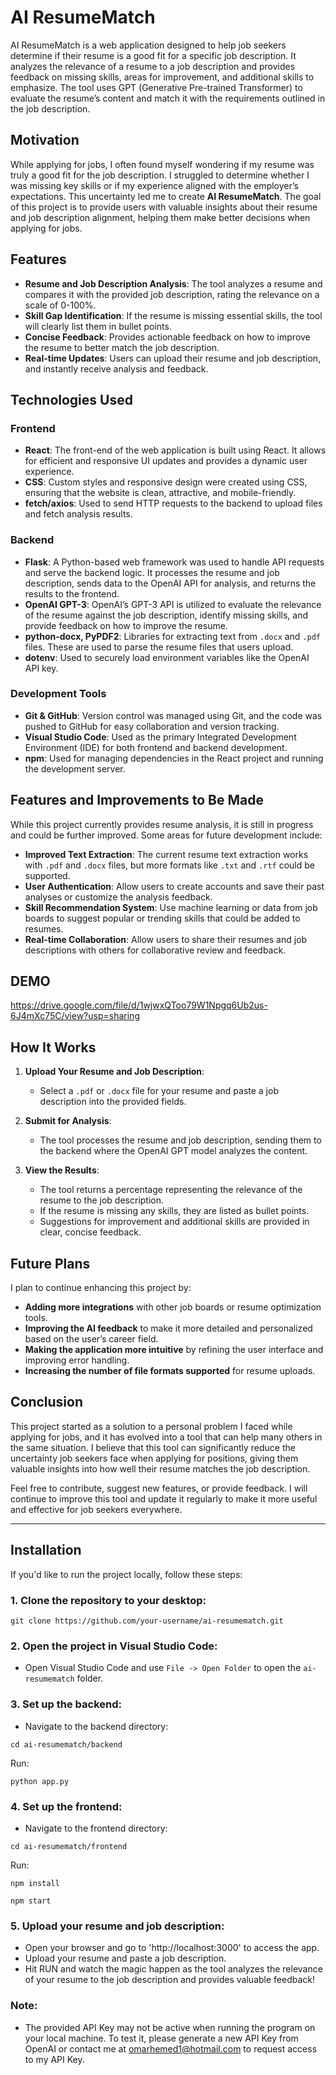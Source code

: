 # AI ResumeMatch

AI ResumeMatch is a web application designed to help job seekers determine if their resume is a good fit for a specific job description. It analyzes the relevance of a resume to a job description and provides feedback on missing skills, areas for improvement, and additional skills to emphasize. The tool uses GPT (Generative Pre-trained Transformer) to evaluate the resume’s content and match it with the requirements outlined in the job description.

## Motivation

While applying for jobs, I often found myself wondering if my resume was truly a good fit for the job description. I struggled to determine whether I was missing key skills or if my experience aligned with the employer’s expectations. This uncertainty led me to create **AI ResumeMatch**. The goal of this project is to provide users with valuable insights about their resume and job description alignment, helping them make better decisions when applying for jobs.

## Features

- **Resume and Job Description Analysis**: The tool analyzes a resume and compares it with the provided job description, rating the relevance on a scale of 0-100%.
- **Skill Gap Identification**: If the resume is missing essential skills, the tool will clearly list them in bullet points.
- **Concise Feedback**: Provides actionable feedback on how to improve the resume to better match the job description.
- **Real-time Updates**: Users can upload their resume and job description, and instantly receive analysis and feedback.

## Technologies Used

### **Frontend**

- **React**: The front-end of the web application is built using React. It allows for efficient and responsive UI updates and provides a dynamic user experience.
- **CSS**: Custom styles and responsive design were created using CSS, ensuring that the website is clean, attractive, and mobile-friendly.
- **fetch/axios**: Used to send HTTP requests to the backend to upload files and fetch analysis results.

### **Backend**

- **Flask**: A Python-based web framework was used to handle API requests and serve the backend logic. It processes the resume and job description, sends data to the OpenAI API for analysis, and returns the results to the frontend.
- **OpenAI GPT-3**: OpenAI’s GPT-3 API is utilized to evaluate the relevance of the resume against the job description, identify missing skills, and provide feedback on how to improve the resume.
- **python-docx, PyPDF2**: Libraries for extracting text from `.docx` and `.pdf` files. These are used to parse the resume files that users upload.
- **dotenv**: Used to securely load environment variables like the OpenAI API key.

### **Development Tools**

- **Git & GitHub**: Version control was managed using Git, and the code was pushed to GitHub for easy collaboration and version tracking.
- **Visual Studio Code**: Used as the primary Integrated Development Environment (IDE) for both frontend and backend development.
- **npm**: Used for managing dependencies in the React project and running the development server.

## Features and Improvements to Be Made

While this project currently provides resume analysis, it is still in progress and could be further improved. Some areas for future development include:

- **Improved Text Extraction**: The current resume text extraction works with `.pdf` and `.docx` files, but more formats like `.txt` and `.rtf` could be supported.
- **User Authentication**: Allow users to create accounts and save their past analyses or customize the analysis feedback.
- **Skill Recommendation System**: Use machine learning or data from job boards to suggest popular or trending skills that could be added to resumes.
- **Real-time Collaboration**: Allow users to share their resumes and job descriptions with others for collaborative review and feedback.
## DEMO
https://drive.google.com/file/d/1wjwxQToo79W1Npgq6Ub2us-6J4mXc75C/view?usp=sharing

## How It Works

1. **Upload Your Resume and Job Description**:
   - Select a `.pdf` or `.docx` file for your resume and paste a job description into the provided fields.
   
2. **Submit for Analysis**:
   - The tool processes the resume and job description, sending them to the backend where the OpenAI GPT model analyzes the content.

3. **View the Results**:
   - The tool returns a percentage representing the relevance of the resume to the job description.
   - If the resume is missing any skills, they are listed as bullet points.
   - Suggestions for improvement and additional skills are provided in clear, concise feedback.

## Future Plans

I plan to continue enhancing this project by:

- **Adding more integrations** with other job boards or resume optimization tools.
- **Improving the AI feedback** to make it more detailed and personalized based on the user’s career field.
- **Making the application more intuitive** by refining the user interface and improving error handling.
- **Increasing the number of file formats supported** for resume uploads.

## Conclusion

This project started as a solution to a personal problem I faced while applying for jobs, and it has evolved into a tool that can help many others in the same situation. I believe that this tool can significantly reduce the uncertainty job seekers face when applying for positions, giving them valuable insights into how well their resume matches the job description.

Feel free to contribute, suggest new features, or provide feedback. I will continue to improve this tool and update it regularly to make it more useful and effective for job seekers everywhere.

---

## Installation

If you'd like to run the project locally, follow these steps:

### 1. Clone the repository to your desktop:

```
git clone https://github.com/your-username/ai-resumematch.git

```

### 2. Open the project in Visual Studio Code:
- Open Visual Studio Code and use `File -> Open Folder` to open the `ai-resumematch` folder.

### 3. Set up the backend:
- Navigate to the backend directory:

```
cd ai-resumematch/backend
```
Run:
```
python app.py
```

### 4. Set up the frontend:
- Navigate to the frontend directory:
```
cd ai-resumematch/frontend
```
Run:
```
npm install
```
```
npm start
```


### 5. Upload your resume and job description:
- Open your browser and go to 'http://localhost:3000' to access the app.
- Upload your resume and paste a job description.
- Hit RUN and watch the magic happen as the tool analyzes the relevance of your resume to the job description and provides valuable feedback!


### Note:
- The provided API Key may not be active when running the program on your local machine. To test it, please generate a new API Key from OpenAI or contact me at omarhemed1@hotmail.com to request access to my API Key.
